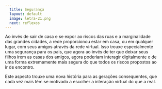 ```yaml
---
  title: Segurança
  layout: default
  image: letra-21.png
  next: reflexos
---
```


Ao invés de sair de casa e se expor ao riscos das ruas e a marginalidade das grandes cidades, a rede proporcionou estar em casa, ou em qualquer lugar, com seus amigos através da rede virtual. Isso trouxe especialmente uma segurança para os pais, que agora ao invés de ter que deixar seus filhos irem as casas dos amigos, agora poderiam interagir digitalmente e de uma forma extremamente mais segura do que todos os riscos propostos ao ir de encontro.

Este aspecto trouxe uma nova história para as gerações consequentes, que cada vez mais têm se motivado a escolher a interação virtual do que a real.

